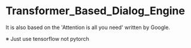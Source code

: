 # Transformer_Based_Dialog_Engine

It is also based on the 'Attention is all you need' written by Google.

※ Just use tensorflow not pytorch
